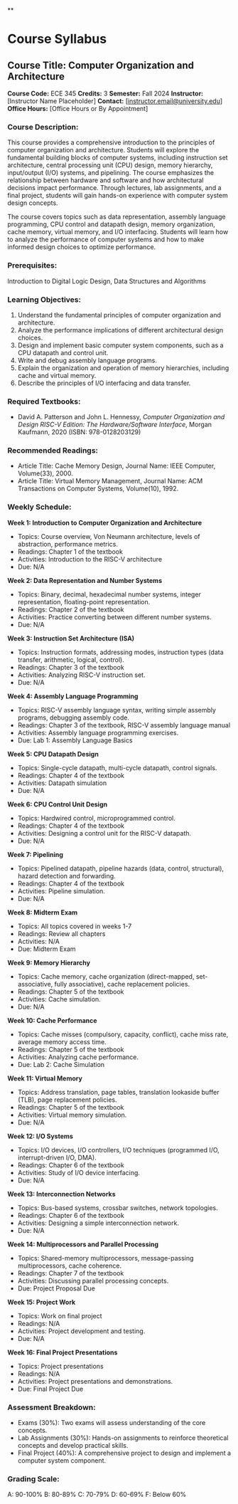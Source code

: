 **
# Course Syllabus
## Course Title: Computer Organization and Architecture
**Course Code:** ECE 345
**Credits:** 3
**Semester:** Fall 2024
**Instructor:** [Instructor Name Placeholder]
**Contact:** [instructor.email@university.edu]
**Office Hours:** [Office Hours or By Appointment]

### Course Description:
This course provides a comprehensive introduction to the principles of computer organization and architecture. Students will explore the fundamental building blocks of computer systems, including instruction set architecture, central processing unit (CPU) design, memory hierarchy, input/output (I/O) systems, and pipelining. The course emphasizes the relationship between hardware and software and how architectural decisions impact performance. Through lectures, lab assignments, and a final project, students will gain hands-on experience with computer system design concepts.

The course covers topics such as data representation, assembly language programming, CPU control and datapath design, memory organization, cache memory, virtual memory, and I/O interfacing. Students will learn how to analyze the performance of computer systems and how to make informed design choices to optimize performance.

### Prerequisites:
Introduction to Digital Logic Design, Data Structures and Algorithms

### Learning Objectives:
1.  Understand the fundamental principles of computer organization and architecture.
2.  Analyze the performance implications of different architectural design choices.
3.  Design and implement basic computer system components, such as a CPU datapath and control unit.
4.  Write and debug assembly language programs.
5.  Explain the organization and operation of memory hierarchies, including cache and virtual memory.
6.  Describe the principles of I/O interfacing and data transfer.

### Required Textbooks:
- David A. Patterson and John L. Hennessy, *Computer Organization and Design RISC-V Edition: The Hardware/Software Interface*, Morgan Kaufmann, 2020 (ISBN: 978-0128203129)

### Recommended Readings:
- Article Title: Cache Memory Design, Journal Name: IEEE Computer, Volume(33), 2000.
- Article Title: Virtual Memory Management, Journal Name: ACM Transactions on Computer Systems, Volume(10), 1992.

### Weekly Schedule:
**Week 1: Introduction to Computer Organization and Architecture**
- Topics: Course overview, Von Neumann architecture, levels of abstraction, performance metrics.
- Readings: Chapter 1 of the textbook
- Activities: Introduction to the RISC-V architecture
- Due: N/A

**Week 2: Data Representation and Number Systems**
- Topics: Binary, decimal, hexadecimal number systems, integer representation, floating-point representation.
- Readings: Chapter 2 of the textbook
- Activities: Practice converting between different number systems.
- Due: N/A

**Week 3: Instruction Set Architecture (ISA)**
- Topics: Instruction formats, addressing modes, instruction types (data transfer, arithmetic, logical, control).
- Readings: Chapter 3 of the textbook
- Activities: Analyzing RISC-V instruction set.
- Due: N/A

**Week 4: Assembly Language Programming**
- Topics: RISC-V assembly language syntax, writing simple assembly programs, debugging assembly code.
- Readings: Chapter 3 of the textbook, RISC-V assembly language manual
- Activities: Assembly language programming exercises.
- Due: Lab 1: Assembly Language Basics

**Week 5: CPU Datapath Design**
- Topics: Single-cycle datapath, multi-cycle datapath, control signals.
- Readings: Chapter 4 of the textbook
- Activities: Datapath simulation
- Due: N/A

**Week 6: CPU Control Unit Design**
- Topics: Hardwired control, microprogrammed control.
- Readings: Chapter 4 of the textbook
- Activities: Designing a control unit for the RISC-V datapath.
- Due: N/A

**Week 7: Pipelining**
- Topics: Pipelined datapath, pipeline hazards (data, control, structural), hazard detection and forwarding.
- Readings: Chapter 4 of the textbook
- Activities: Pipeline simulation.
- Due: N/A

**Week 8: Midterm Exam**
- Topics: All topics covered in weeks 1-7
- Readings: Review all chapters
- Activities: N/A
- Due: Midterm Exam

**Week 9: Memory Hierarchy**
- Topics: Cache memory, cache organization (direct-mapped, set-associative, fully associative), cache replacement policies.
- Readings: Chapter 5 of the textbook
- Activities: Cache simulation.
- Due: N/A

**Week 10: Cache Performance**
- Topics: Cache misses (compulsory, capacity, conflict), cache miss rate, average memory access time.
- Readings: Chapter 5 of the textbook
- Activities: Analyzing cache performance.
- Due: Lab 2: Cache Simulation

**Week 11: Virtual Memory**
- Topics: Address translation, page tables, translation lookaside buffer (TLB), page replacement policies.
- Readings: Chapter 5 of the textbook
- Activities: Virtual memory simulation.
- Due: N/A

**Week 12: I/O Systems**
- Topics: I/O devices, I/O controllers, I/O techniques (programmed I/O, interrupt-driven I/O, DMA).
- Readings: Chapter 6 of the textbook
- Activities: Study of I/O device interfacing.
- Due: N/A

**Week 13: Interconnection Networks**
- Topics: Bus-based systems, crossbar switches, network topologies.
- Readings: Chapter 6 of the textbook
- Activities: Designing a simple interconnection network.
- Due: N/A

**Week 14: Multiprocessors and Parallel Processing**
- Topics: Shared-memory multiprocessors, message-passing multiprocessors, cache coherence.
- Readings: Chapter 7 of the textbook
- Activities: Discussing parallel processing concepts.
- Due: Project Proposal Due

**Week 15: Project Work**
- Topics: Work on final project
- Readings: N/A
- Activities: Project development and testing.
- Due: N/A

**Week 16: Final Project Presentations**
- Topics: Project presentations
- Readings: N/A
- Activities: Project presentations and demonstrations.
- Due: Final Project Due

### Assessment Breakdown:
*   Exams (30%): Two exams will assess understanding of the core concepts.
*   Lab Assignments (30%): Hands-on assignments to reinforce theoretical concepts and develop practical skills.
*   Final Project (40%): A comprehensive project to design and implement a computer system component.

### Grading Scale:
A: 90-100%
B: 80-89%
C: 70-79%
D: 60-69%
F: Below 60%